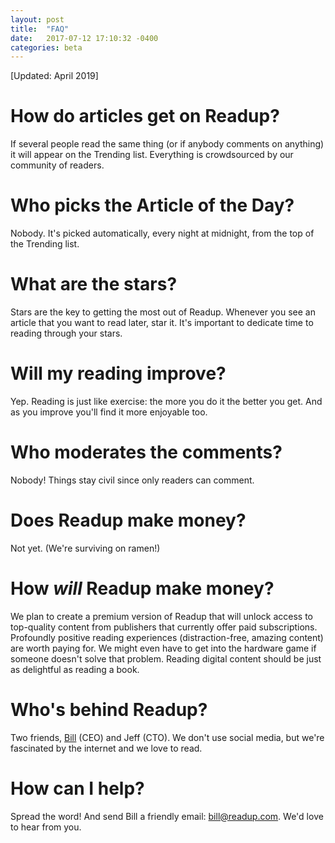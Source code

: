 ```yaml
---
layout: post
title:  "FAQ"
date:   2017-07-12 17:10:32 -0400
categories: beta
---
```

[Updated: April 2019]

# **How do articles get on Readup?**
If several people read the same thing (or if anybody comments on anything) it will appear on the Trending list. Everything is crowdsourced by our community of readers.

# **Who picks the Article of the Day?**
Nobody. It's picked automatically, every night at midnight, from the top of the Trending list.

# **What are the stars?**
Stars are the key to getting the most out of Readup. Whenever you see an article that you want to read later, star it. It's important to dedicate time to reading through your stars.

# **Will my reading improve?**
Yep. Reading is just like exercise: the more you do it the better you get. And as you improve you'll find it more enjoyable too. 

# **Who moderates the comments?**
Nobody! Things stay civil since only readers can comment.

# **Does Readup make money?**
Not yet. (We're surviving on ramen!)

# **How <i>will</i> Readup make money?**
We plan to create a premium version of Readup that will unlock access to top-quality content from publishers that currently offer paid subscriptions. Profoundly positive reading experiences (distraction-free, amazing content) are worth paying for. We might even have to get into the hardware game if someone doesn't solve that problem. Reading digital content should be just as delightful as reading a book.

# **Who's behind Readup?**
Two friends, [Bill](https://www.billloundy.com) (CEO)
 and Jeff (CTO). We don't use social media, but we're fascinated by the internet and we love to read.

 # **How can I help?**
Spread the word! And send Bill a friendly email: bill@readup.com. We'd love to hear from you. 